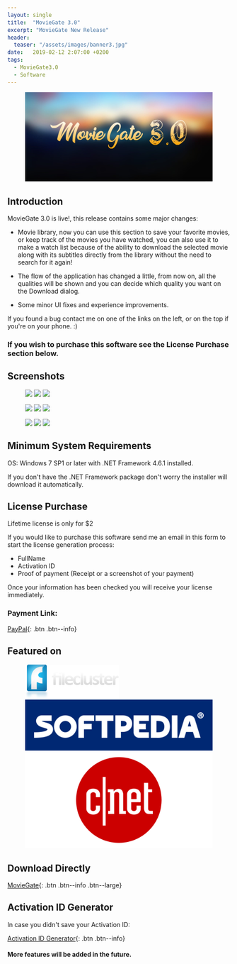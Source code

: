 ```yaml
---
layout: single
title:  "MovieGate 3.0"
excerpt: "MovieGate New Release"
header:
  teaser: "/assets/images/banner3.jpg"
date:   2019-02-12 2:07:00 +0200
tags:
  - MovieGate3.0 
  - Software
---
```

 
<figure>
	<a href=""><img src="/assets/images/banner3.jpg"></a>
</figure>

## Introduction

MovieGate 3.0 is live!, this release contains some major changes:

- Movie library, now you can use this section to save your favorite movies, or keep track of the movies you have watched, you can also use it to make a watch list because of the ability to download the selected movie along with its subtitles directly from the library without the need to search for it again!

- The flow of the application has changed a little, from now on, all the qualities will be shown and you can decide which quality you want on the Download dialog.

- Some minor UI fixes and experience improvements.

If you found a bug contact me on one of the links on the left, or on the top if you're on your phone. :)

### If you wish to purchase this software see the License Purchase section below.

## Screenshots

<figure class="third">
	<a href="https://github.com/hmz777/MovieGate/raw/master/MovieGate_i2C9iAyZTk.jpg"><img src="https://github.com/hmz777/MovieGate/raw/master/MovieGate_i2C9iAyZTk.jpg"></a>
    <a href="https://github.com/hmz777/MovieGate/raw/master/MovieGate_sxvX6L7F7h.jpg"><img src="https://github.com/hmz777/MovieGate/raw/master/MovieGate_sxvX6L7F7h.jpg"></a>
    <a href="https://github.com/hmz777/MovieGate/raw/master/MovieGate_hX76S4innL.jpg"><img src="https://github.com/hmz777/MovieGate/raw/master/MovieGate_hX76S4innL.jpg"></a>
</figure>

<figure class="third">
	<a href="https://github.com/hmz777/MovieGate/raw/master/MovieGate_anLUchraIy.jpg"><img src="https://github.com/hmz777/MovieGate/raw/master/MovieGate_anLUchraIy.jpg"></a>
    <a href="https://github.com/hmz777/MovieGate/raw/master/MovieGate_QpOIjlfan0.jpg"><img src="https://github.com/hmz777/MovieGate/raw/master/MovieGate_QpOIjlfan0.jpg"></a>
    <a href="https://github.com/hmz777/MovieGate/raw/master/MovieGate_dijNn7ojYZ.jpg"><img src="https://github.com/hmz777/MovieGate/raw/master/MovieGate_dijNn7ojYZ.jpg"></a>
</figure>

<figure class="third">
	<a href="https://github.com/hmz777/MovieGate/raw/master/MovieGate_N6VVSLI3tm.jpg"><img src="https://github.com/hmz777/MovieGate/raw/master/MovieGate_N6VVSLI3tm.jpg"></a>
    <a href="https://github.com/hmz777/MovieGate/raw/master/MovieGate_pDv3XX4Br6.jpg"><img src="https://github.com/hmz777/MovieGate/raw/master/MovieGate_pDv3XX4Br6.jpg"></a>
    <a href="https://github.com/hmz777/MovieGate/raw/master/MovieGate_DBL5tBGqJp.jpg"><img src="https://github.com/hmz777/MovieGate/raw/master/MovieGate_DBL5tBGqJp.jpg"></a>
</figure>

## Minimum System Requirements

OS: Windows 7 SP1 or later with .NET Framework 4.6.1 installed.

If you don't have the .NET Framework package don't worry the installer will download it automatically.

## License Purchase

Lifetime license is only for $2

If you would like to purchase this software send me an email in this form to start the license generation process:

- FullName
- Activation ID
- Proof of payment (Receipt or a screenshot of your payment)

Once your information has been checked you will receive your license immediately.

### Payment Link: 

[PayPal](http://PayPal.me/MovieGateV2/2USD){: .btn .btn--info}

## Featured on

<figure class="third">
	<a href="https://www.filecluster.com/MovieGate.html"><img src="/assets/images/logo_filecluster.jpg"></a>
    <a href="https://www.softpedia.com/get/Internet/Internet-Radio-TV-Player/MovieGate.shtml"><img src="/assets/images/rba_sp_hd.png"></a>
    <a href="https://download.cnet.com/MovieGate/3000-31714_4-77997735.html"><img src="/assets/images/CNET-Logo-1.png"></a>
</figure>

## Download Directly


[MovieGate](https://github.com/hmz777/MovieGate/releases/download/3.2/MovieGateSetup.exe){: .btn .btn--info .btn--large}


## Activation ID Generator

In case you didn't save your Activation ID:


[Activation ID Generator](https://github.com/hmz777/MovieGate/releases/download/1.0/Activation.ID.Generator.exe){: .btn .btn--info}


#### More features will be added in the future.

